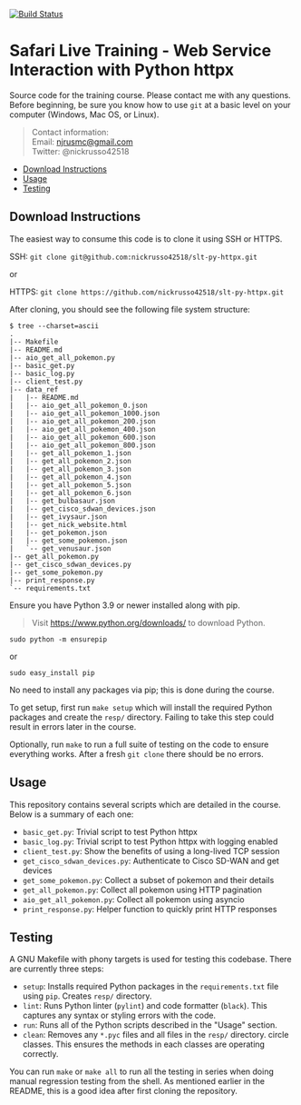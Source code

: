 [![Build Status](
https://travis-ci.com/nickrusso42518/slt-py-httpx.svg?branch=master)](
https://travis-ci.com/nickrusso42518/slt-py-httpx)

# Safari Live Training - Web Service Interaction with Python httpx
Source code for the training course. Please contact me with any questions.
Before beginning, be sure you know how to use `git` at a basic level on
your computer (Windows, Mac OS, or Linux).


> Contact information:\
> Email:    njrusmc@gmail.com\
> Twitter:  @nickrusso42518

  * [Download Instructions](#download-instructions)
  * [Usage](#usage)
  * [Testing](#testing)

## Download Instructions
The easiest way to consume this code is to clone it using SSH or HTTPS.

SSH: `git clone git@github.com:nickrusso42518/slt-py-httpx.git`

or

HTTPS: `git clone https://github.com/nickrusso42518/slt-py-httpx.git`

After cloning, you should see the following file system structure:

```
$ tree --charset=ascii
.
|-- Makefile
|-- README.md
|-- aio_get_all_pokemon.py
|-- basic_get.py
|-- basic_log.py
|-- client_test.py
|-- data_ref
|   |-- README.md
|   |-- aio_get_all_pokemon_0.json
|   |-- aio_get_all_pokemon_1000.json
|   |-- aio_get_all_pokemon_200.json
|   |-- aio_get_all_pokemon_400.json
|   |-- aio_get_all_pokemon_600.json
|   |-- aio_get_all_pokemon_800.json
|   |-- get_all_pokemon_1.json
|   |-- get_all_pokemon_2.json
|   |-- get_all_pokemon_3.json
|   |-- get_all_pokemon_4.json
|   |-- get_all_pokemon_5.json
|   |-- get_all_pokemon_6.json
|   |-- get_bulbasaur.json
|   |-- get_cisco_sdwan_devices.json
|   |-- get_ivysaur.json
|   |-- get_nick_website.html
|   |-- get_pokemon.json
|   |-- get_some_pokemon.json
|   `-- get_venusaur.json
|-- get_all_pokemon.py
|-- get_cisco_sdwan_devices.py
|-- get_some_pokemon.py
|-- print_response.py
`-- requirements.txt
```

Ensure you have Python 3.9 or newer installed along with pip.

> Visit https://www.python.org/downloads/ to download Python.

`sudo python -m ensurepip`

or

`sudo easy_install pip`

No need to install any packages via pip; this is done during the course.

To get setup, first run `make setup` which will install the required
Python packages and create the `resp/` directory. Failing to take
this step could result in errors later in the course.

Optionally, run `make` to run a full suite of testing on the code
to ensure everything works. After a fresh `git clone` there should
be no errors.

## Usage
This repository contains several scripts which are detailed in the course.
Below is a summary of each one:
  * `basic_get.py`: Trivial script to test Python httpx
  * `basic_log.py`: Trivial script to test Python httpx with logging enabled
  * `client_test.py`: Show the benefits of using a long-lived TCP session
  * `get_cisco_sdwan_devices.py`: Authenticate to Cisco SD-WAN and get devices
  * `get_some_pokemon.py`: Collect a subset of pokemon and their details
  * `get_all_pokemon.py`: Collect all pokemon using HTTP pagination
  * `aio_get_all_pokemon.py`: Collect all pokemon using asyncio
  * `print_response.py`: Helper function to quickly print HTTP responses

## Testing
A GNU Makefile with phony targets is used for testing this codebase.
There are currently three steps:
  * `setup`: Installs required Python packages in the `requirements.txt`
    file using `pip`. Creates `resp/` directory.
  * `lint`: Runs Python linter (`pylint`) and code formatter (`black`).
    This captures any syntax or styling errors with the code.
  * `run`: Runs all of the Python scripts described in the "Usage" section.
  * `clean`: Removes any `*.pyc` files and all files in the `resp/` directory.
    circle classes. This ensures the methods in each classes are operating
    correctly.

You can run `make` or `make all` to run all the testing in series when doing
manual regression testing from the shell. As mentioned earlier in the README,
this is a good idea after first cloning the repository.
